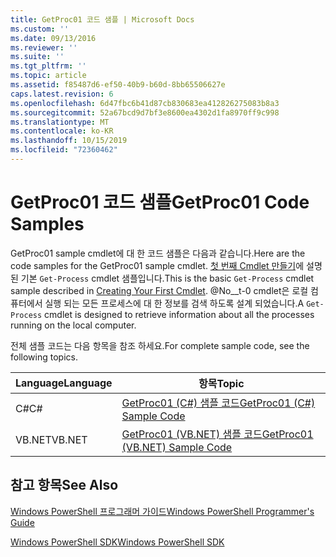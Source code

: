 ```yaml
---
title: GetProc01 코드 샘플 | Microsoft Docs
ms.custom: ''
ms.date: 09/13/2016
ms.reviewer: ''
ms.suite: ''
ms.tgt_pltfrm: ''
ms.topic: article
ms.assetid: f85487d6-ef50-40b9-b60d-8bb65506627e
caps.latest.revision: 6
ms.openlocfilehash: 6d47fbc6b41d87cb830683ea412826275083b8a3
ms.sourcegitcommit: 52a67bcd9d7bf3e8600ea4302d1fa8970ff9c998
ms.translationtype: MT
ms.contentlocale: ko-KR
ms.lasthandoff: 10/15/2019
ms.locfileid: "72360462"
---
```

# <a name="getproc01-code-samples"></a><span data-ttu-id="f0e01-102">GetProc01 코드 샘플</span><span class="sxs-lookup"><span data-stu-id="f0e01-102">GetProc01 Code Samples</span></span>

<span data-ttu-id="f0e01-103">GetProc01 sample cmdlet에 대 한 코드 샘플은 다음과 같습니다.</span><span class="sxs-lookup"><span data-stu-id="f0e01-103">Here are the code samples for the GetProc01 sample cmdlet.</span></span> <span data-ttu-id="f0e01-104">[첫 번째 Cmdlet 만들기](../cmdlet/creating-a-cmdlet-without-parameters.md)에 설명 된 기본 `Get-Process` cmdlet 샘플입니다.</span><span class="sxs-lookup"><span data-stu-id="f0e01-104">This is the basic `Get-Process` cmdlet sample described in [Creating Your First Cmdlet](../cmdlet/creating-a-cmdlet-without-parameters.md).</span></span> <span data-ttu-id="f0e01-105">@No__t-0 cmdlet은 로컬 컴퓨터에서 실행 되는 모든 프로세스에 대 한 정보를 검색 하도록 설계 되었습니다.</span><span class="sxs-lookup"><span data-stu-id="f0e01-105">A `Get-Process` cmdlet is designed to retrieve information about all the processes running on the local computer.</span></span>

<span data-ttu-id="f0e01-106">전체 샘플 코드는 다음 항목을 참조 하세요.</span><span class="sxs-lookup"><span data-stu-id="f0e01-106">For complete sample code, see the following topics.</span></span>

|<span data-ttu-id="f0e01-107">Language</span><span class="sxs-lookup"><span data-stu-id="f0e01-107">Language</span></span>|<span data-ttu-id="f0e01-108">항목</span><span class="sxs-lookup"><span data-stu-id="f0e01-108">Topic</span></span>|
|--------------|-----------|
|<span data-ttu-id="f0e01-109">C#</span><span class="sxs-lookup"><span data-stu-id="f0e01-109">C#</span></span>|[<span data-ttu-id="f0e01-110">GetProc01 (C#) 샘플 코드</span><span class="sxs-lookup"><span data-stu-id="f0e01-110">GetProc01 (C#) Sample Code</span></span>](./getproc01-csharp-sample-code.md)|
|<span data-ttu-id="f0e01-111">VB.NET</span><span class="sxs-lookup"><span data-stu-id="f0e01-111">VB.NET</span></span>|[<span data-ttu-id="f0e01-112">GetProc01 (VB.NET) 샘플 코드</span><span class="sxs-lookup"><span data-stu-id="f0e01-112">GetProc01 (VB.NET) Sample Code</span></span>](./getproc01-vb-net-sample-code.md)|

## <a name="see-also"></a><span data-ttu-id="f0e01-113">참고 항목</span><span class="sxs-lookup"><span data-stu-id="f0e01-113">See Also</span></span>

[<span data-ttu-id="f0e01-114">Windows PowerShell 프로그래머 가이드</span><span class="sxs-lookup"><span data-stu-id="f0e01-114">Windows PowerShell Programmer's Guide</span></span>](./windows-powershell-programmer-s-guide.md)

[<span data-ttu-id="f0e01-115">Windows PowerShell SDK</span><span class="sxs-lookup"><span data-stu-id="f0e01-115">Windows PowerShell SDK</span></span>](../windows-powershell-reference.md)